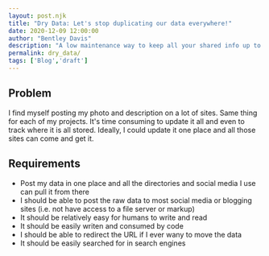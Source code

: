 ```yaml
---
layout: post.njk
title: "Dry Data: Let's stop duplicating our data everywhere!"
date: 2020-12-09 12:00:00
author: "Bentley Davis"
description: "A low maintenance way to keep all your shared info up to date"
permalink: dry_data/
tags: ['Blog','draft']
---
```

## Problem
I find myself posting my photo and description on a lot of sites. Same thing for each of my projects. It's time consuming to update it all and even to track where it is all stored. Ideally, I could update it one place and all those sites can come and get it.
## Requirements
- Post my data in one place and all the directories and social media I use can pull it from there
- I should be able to post the raw data to most social media or blogging sites (i.e. not have access to a file server or markup)
- It should be relatively easy for humans to write and read
- It should be easily writen and consumed by code
- I should be able to redirect the URL if I ever wany to move the data
- It should be easily searched for in search engines